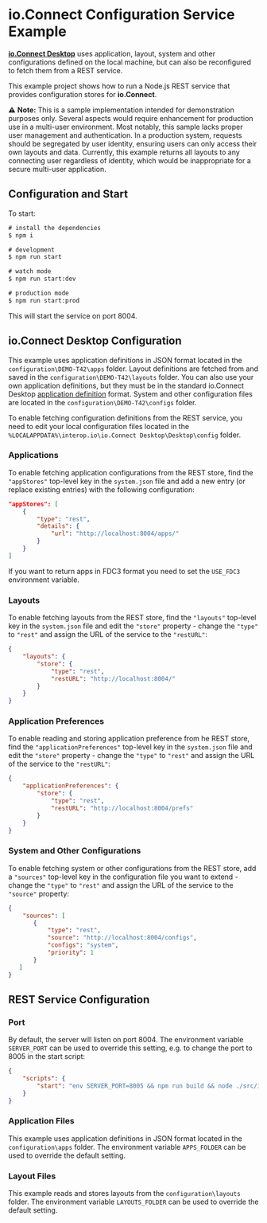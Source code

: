 # io.Connect Configuration Service Example

[**io.Connect Desktop**](https://docs.interop.io/desktop/getting-started/what-is-io-connect-desktop/general-overview/index.html) uses application, layout, system and other configurations defined on the local machine, but can also be reconfigured to fetch them from a REST service.

This example project shows how to run a Node.js REST service that provides configuration stores for **io.Connect**.

⚠️ **Note:** This is a sample implementation intended for demonstration purposes only. Several aspects would require enhancement for production use in a multi-user environment. Most notably, this sample lacks proper user management and authentication. In a production system, requests should be segregated by user identity, ensuring users can only access their own layouts and data. Currently, this example returns all layouts to any connecting user regardless of identity, which would be inappropriate for a secure multi-user application.

## Configuration and Start

To start:

```cmd
# install the dependencies
$ npm i           

# development
$ npm run start

# watch mode
$ npm run start:dev

# production mode
$ npm run start:prod
```

This will start the service on port 8004.

## io.Connect Desktop Configuration

This example uses application definitions in JSON format located in the `configuration\DEMO-T42\apps` folder. Layout definitions are fetched from and saved in the `configuration\DEMO-T42\layouts` folder. You can also use your own application definitions, but they must be in the standard io.Connect Desktop [application definition](https://docs.interop.io/desktop/developers/configuration/application/index.html) format. System and other configuration files are located in the `configuration\DEMO-T42\configs` folder.

To enable fetching configuration definitions from the REST service, you need to edit your local configuration files located in the `%LOCALAPPDATA%\interop.io\io.Connect Desktop\Desktop\config` folder.

### Applications

To enable fetching application configurations from the REST store, find the `"appStores"` top-level key in the `system.json` file and add a new entry (or replace existing entries) with the following configuration:

```json
"appStores": [
    {
        "type": "rest",
        "details": {
            "url": "http://localhost:8004/apps/"
        }
    }
]
```

If you want to return apps in FDC3 format you need to set the `USE_FDC3` environment variable.

### Layouts

To enable fetching layouts from the REST store, find the `"layouts"` top-level key in the `system.json` file and edit the `"store"` property - change the `"type"` to `"rest"` and assign the URL of the service to the `"restURL"`:

```json
{
    "layouts": {
        "store": {
            "type": "rest",
            "restURL": "http://localhost:8004/"
        }
    }
}
```

### Application Preferences

To enable reading and storing application preference from he REST store, find the `"applicationPreferences"` top-level key in the `system.json` file and edit the `"store"` property - change the `"type"` to `"rest"` and assign the URL of the service to the `"restURL"`:

```json
{
    "applicationPreferences": {
        "store": {
            "type": "rest",
            "restURL": "http://localhost:8004/prefs"
        }
    }
}
```
### System and Other Configurations

To enable fetching system or other configurations from the REST store, add a `"sources"` top-level key in the configuration file you want to extend - change the `"type"` to `"rest"` and assign the URL of the service to the `"source"` property:

```json
{
    "sources": [
       {
           "type": "rest",
           "source": "http://localhost:8004/configs",
           "configs": "system",
           "priority": 1
       }
   ]
}
```

## REST Service Configuration

### Port

By default, the server will listen on port 8004. The environment variable `SERVER_PORT` can be used to override this setting, e.g. to change the port to 8005 in the start script:

```json
{
    "scripts": {
        "start": "env SERVER_PORT=8005 && npm run build && node ./src/index.js"
    }
}
```

### Application Files

This example uses application definitions in JSON format located in the `configuration\apps` folder. The environment variable `APPS_FOLDER` can be used to override the default setting.

### Layout Files

This example reads and stores layouts from the `configuration\layouts` folder. The environment variable `LAYOUTS_FOLDER` can be used to override the default setting.